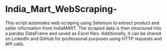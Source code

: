 # India_Mart_WebScraping-
This script automates web scraping using Selenium to extract product and seller information from IndiaMART. The scraped data is then structured into a pandas DataFrame and saved as Excel files. Additionally, it can be shared on LinkedIn and GitHub for professional purposes using HTTP requests and API calls.
